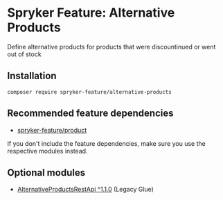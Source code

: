 # Spryker Feature: Alternative Products

Define alternative products for products that were discountinued or went out of stock

## Installation

```
composer require spryker-feature/alternative-products
```

## Recommended feature dependencies
- [spryker-feature/product](https://github.com/spryker-feature/product)

If you don't include the feature dependencies, make sure you use the respective modules instead.

## Optional modules
- [AlternativeProductsRestApi ^1.1.0](https://github.com/spryker/alternative-products-rest-api) (Legacy Glue)
